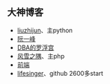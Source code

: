 ## 大神博客
* [liuzhijun](http://foofish.net/blog/ )、主python
* [阮一峰](http://www.ruanyifeng.com/blog/)
* [DBA的罗浮宫](http://mdba.cn/)
* [风雪之隅](http://www.laruence.com/)、主php
* [前端](https://uptodate.frontendrescue.org/zh/)
* [lifesinger](https://github.com/lifesinger/blog/issues)、github 2600多start

